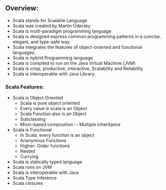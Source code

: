 ## Overview:

* Scala stands for Scalable Language
* Scala was created by Martin Odersky
* Scala is multi-paradigm programming language
* Scala is designed express common programming patterns in a concise, elegant, and type-safe way.
* Scala integrates the features of object-oriented and functional languages.
* Scala is hybrid Programming language
* Scala is compiled to run on the Java Virtual Machine (JVM)
* Scala is crisp, productive, interactive, Scalability and Reliability
* Scala is interoperable with Java Library.

### Scala Features:
* Scala is Object Oriented
  * Scala is pure object oriented
  * Every value is scala is an Object
  * Scala Function also is an Object
  * Subclassing
  * Mixin-based composition -- Multiple inheritance
* Scala is Functional
  * In Scala, every function is an object
  * Ananymous Functions
  * Higher- Order functions
  * Nested
  * Currying
* Scala is statically typed language
* Scala runs on JVM
* Scala is interoperable with Java
* Scala Type Inference
* Scala closures



